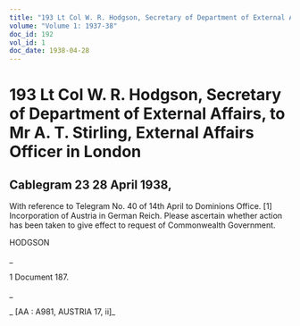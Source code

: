 ```yaml
---
title: "193 Lt Col W. R. Hodgson, Secretary of Department of External Affairs, to Mr A. T. Stirling, External Affairs Officer in London"
volume: "Volume 1: 1937-38"
doc_id: 192
vol_id: 1
doc_date: 1938-04-28
---
```


# 193 Lt Col W. R. Hodgson, Secretary of Department of External Affairs, to Mr A. T. Stirling, External Affairs Officer in London

## Cablegram 23 28 April 1938,

With reference to Telegram No. 40 of 14th April to Dominions Office. [1] Incorporation of Austria in German Reich. Please ascertain whether action has been taken to give effect to request of Commonwealth Government.

HODGSON

_

1 Document 187.

_

_ [AA : A981, AUSTRIA 17, ii]_
